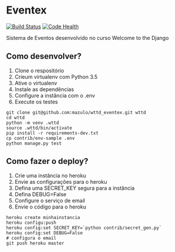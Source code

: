 # Eventex

[![Build Status](https://travis-ci.org/mazulo/wttd_eventex.svg?branch=master)](https://travis-ci.org/mazulo/wttd_eventex)
[![Code Health](https://landscape.io/github/mazulo/wttd_eventex/master/landscape.svg?style=flat)](https://landscape.io/github/mazulo/wttd_eventex/master)

Sistema de Eventos desenvolvido no curso Welcome to the Django

## Como desenvolver?

1. Clone o respositório
2. Crieum virtualenv com Python 3.5
3. Ative o virtualenv
4. Instale as dependências
5. Configure a instância com o .env
6. Execute os testes

````shell
git clone git@github.com:mazulo/wttd_eventex.git wttd
cd wttd
python -m venv .wttd
source .wttd/bin/activate
pip install -r requirements-dev.txt
cp contrib/env-sample .env
python manage.py test
````

## Como fazer o deploy?

1. Crie uma instância no heroku
2. Envie as configurações para o heroku
3. Defina uma SECRET_KEY segura para a instância
4. Defina DEBUG=False
5. Configure o serviço de email
6. Envie o código para o heroku

````console
heroku create minhainstancia
heroku configu:push
heroku config:set SECRET_KEY=`python contrib/secret_gen.py`
heroku config:set DEBUG=False
# configura o email
git push heroku master
````
